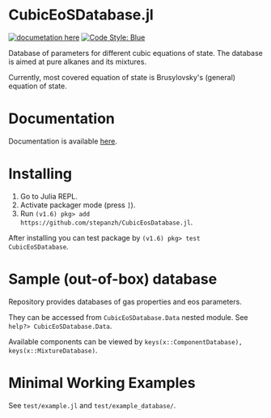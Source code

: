 # CubicEoSDatabase.jl

<!--
old gitlab pipeline
[![pipeline status](https://gitlab.com/stepanzh/cubiceosdatabase.jl/badges/master/pipeline.svg)](https://gitlab.com/stepanzh/cubiceosdatabase.jl/-/commits/master) -->
[![documetation here](https://img.shields.io/badge/docs-here-informational.svg)](https://stepanzh.github.io/CubicEoSDatabase.jl/)
[![Code Style: Blue](https://img.shields.io/badge/code%20style-blue-4495d1.svg)](https://github.com/invenia/BlueStyle)

Database of parameters for different cubic equations of state. The database is aimed at pure alkanes and its mixtures.

Currently, most covered equation of state is Brusylovsky's (general) equation of state.

# Documentation

Documentation is available [here](https://stepanzh.github.io/CubicEoSDatabase.jl/).

# Installing

1. Go to Julia REPL.
2. Activate packager mode (press `]`).
3. Run `(v1.6) pkg> add https://github.com/stepanzh/CubicEosDatabase.jl`.

After installing you can test package by `(v1.6) pkg> test CubicEoSDatabase`.

# Sample (out-of-box) database
Repository provides databases of gas properties and eos parameters.

They can be accessed from `CubicEoSDatabase.Data` nested module. See `help?> CubicEoSDatabase.Data`.

Available components can be viewed by `keys(x::ComponentDatabase), keys(x::MixtureDatabase)`.

# Minimal Working Examples

See `test/example.jl` and `test/example_database/`.

